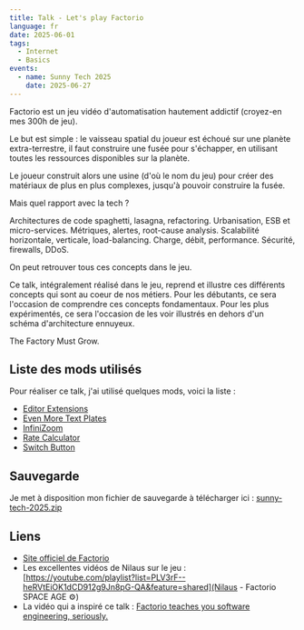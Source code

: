 ```yaml
---
title: Talk - Let's play Factorio
language: fr
date: 2025-06-01
tags:
  - Internet
  - Basics
events:
  - name: Sunny Tech 2025
    date: 2025-06-27
---
```


Factorio est un jeu vidéo d'automatisation hautement addictif (croyez-en mes 300h de jeu).

Le but est simple : le vaisseau spatial du joueur est échoué sur une planète extra-terrestre, il faut construire une fusée pour s'échapper, en utilisant toutes les ressources disponibles sur la planète.

Le joueur construit alors une usine (d'où le nom du jeu) pour créer des matériaux de plus en plus complexes, jusqu'à pouvoir construire la fusée.

Mais quel rapport avec la tech ?

Architectures de code spaghetti, lasagna, refactoring. Urbanisation, ESB et micro-services. Métriques, alertes, root-cause analysis. Scalabilité horizontale, verticale, load-balancing. Charge, débit, performance. Sécurité, firewalls, DDoS.

On peut retrouver tous ces concepts dans le jeu.

Ce talk, intégralement réalisé dans le jeu, reprend et illustre ces différents concepts qui sont au coeur de nos métiers. Pour les débutants, ce sera l'occasion de comprendre ces concepts fondamentaux. Pour les plus expérimentés, ce sera l'occasion de les voir illustrés en dehors d'un schéma d'architecture ennuyeux.

The Factory Must Grow.

## Liste des mods utilisés

Pour réaliser ce talk, j'ai utilisé quelques mods, voici la liste :

* [Editor Extensions](https://mods.factorio.com/mod/EditorExtensions)
* [Even More Text Plates](https://mods.factorio.com/mod/even-more-text-plates-2_0)
* [InfiniZoom](https://mods.factorio.com/mod/Infinizoom)
* [Rate Calculator](https://mods.factorio.com/mod/RateCalculator)
* [Switch Button](https://mods.factorio.com/mod/switch-button)

## Sauvegarde

Je met à disposition mon fichier de sauvegarde à télécharger ici : [sunny-tech-2025.zip](sunny-tech-2025.zip)

## Liens

* [Site officiel de Factorio](https://www.factorio.com/)
* Les excellentes vidéos de Nilaus sur le jeu :[https://youtube.com/playlist?list=PLV3rF--heRVtEiOK1dCD912g9Jn8pG-QA&feature=shared](Nilaus - Factorio SPACE AGE ⚙️)
* La vidéo qui a inspiré ce talk : [Factorio teaches you software engineering, seriously.](https://www.youtube.com/watch?v=vPdUjLqC15Q)